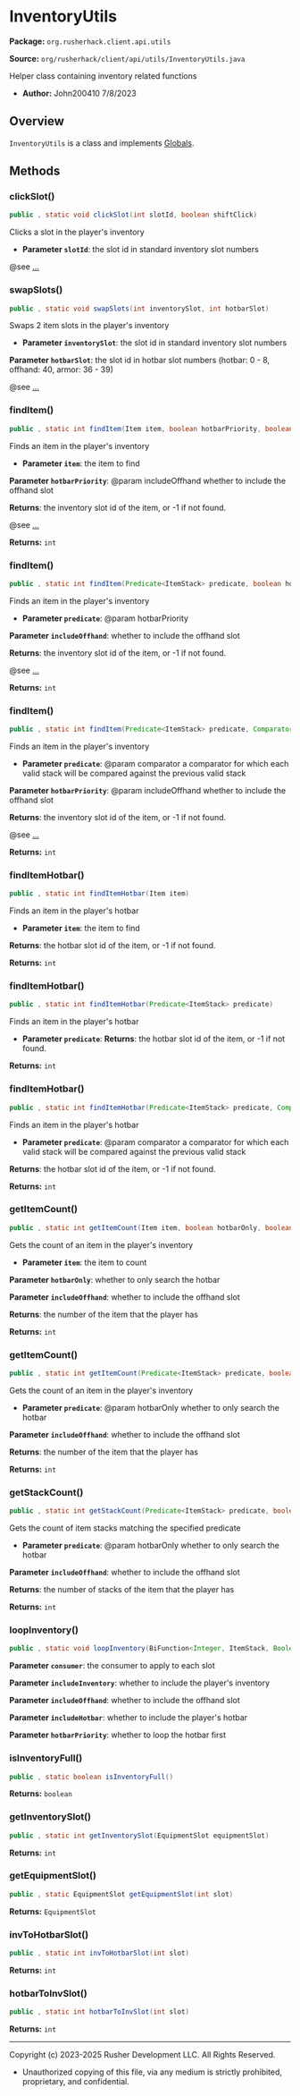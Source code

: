 # InventoryUtils

**Package:** `org.rusherhack.client.api.utils`

**Source:** `org/rusherhack/client/api/utils/InventoryUtils.java`

Helper class containing inventory related functions
* **Author:** John200410 7/8/2023



## Overview

`InventoryUtils` is a class and implements [Globals](Globals.md).

## Methods

### clickSlot()

```java
public , static void clickSlot(int slotId, boolean shiftClick)
```

Clicks a slot in the player's inventory
* **Parameter `slotId`**: the slot id in standard inventory slot numbers


@see [...](https://wiki.vg/images/1/13/Inventory-slots.png)

### swapSlots()

```java
public , static void swapSlots(int inventorySlot, int hotbarSlot)
```

Swaps 2 item slots in the player's inventory
* **Parameter `inventorySlot`**: the slot id in standard inventory slot numbers


**Parameter `hotbarSlot`**: the slot id in hotbar slot numbers (hotbar: 0 - 8, offhand: 40, armor: 36 - 39)


@see [...](https://wiki.vg/images/1/13/Inventory-slots.png)

### findItem()

```java
public , static int findItem(Item item, boolean hotbarPriority, boolean includeOffhand)
```

Finds an item in the player's inventory
* **Parameter `item`**: the item to find


**Parameter `hotbarPriority`**: @param includeOffhand whether to include the offhand slot


**Returns**: the inventory slot id of the item, or -1 if not found.


@see [...](https://wiki.vg/images/1/13/Inventory-slots.png)

**Returns:** `int`

### findItem()

```java
public , static int findItem(Predicate<ItemStack> predicate, boolean hotbarPriority, boolean includeOffhand)
```

Finds an item in the player's inventory
* **Parameter `predicate`**: @param hotbarPriority


**Parameter `includeOffhand`**: whether to include the offhand slot


**Returns**: the inventory slot id of the item, or -1 if not found.


@see [...](https://wiki.vg/images/1/13/Inventory-slots.png)

**Returns:** `int`

### findItem()

```java
public , static int findItem(Predicate<ItemStack> predicate, Comparator<ItemStack> comparator, boolean hotbarPriority, boolean includeOffhand)
```

Finds an item in the player's inventory
* **Parameter `predicate`**: @param comparator     a comparator for which each valid stack will be compared against the previous valid stack


**Parameter `hotbarPriority`**: @param includeOffhand whether to include the offhand slot


**Returns**: the inventory slot id of the item, or -1 if not found.


@see [...](https://wiki.vg/images/1/13/Inventory-slots.png)

**Returns:** `int`

### findItemHotbar()

```java
public , static int findItemHotbar(Item item)
```

Finds an item in the player's hotbar
* **Parameter `item`**: the item to find


**Returns**: the hotbar slot id of the item, or -1 if not found.



**Returns:** `int`

### findItemHotbar()

```java
public , static int findItemHotbar(Predicate<ItemStack> predicate)
```

Finds an item in the player's hotbar
* **Parameter `predicate`**: **Returns**: the hotbar slot id of the item, or -1 if not found.





**Returns:** `int`

### findItemHotbar()

```java
public , static int findItemHotbar(Predicate<ItemStack> predicate, Comparator<ItemStack> comparator)
```

Finds an item in the player's hotbar
* **Parameter `predicate`**: @param comparator a comparator for which each valid stack will be compared against the previous valid stack


**Returns**: the hotbar slot id of the item, or -1 if not found.



**Returns:** `int`

### getItemCount()

```java
public , static int getItemCount(Item item, boolean hotbarOnly, boolean includeOffhand)
```

Gets the count of an item in the player's inventory
* **Parameter `item`**: the item to count


**Parameter `hotbarOnly`**: whether to only search the hotbar


**Parameter `includeOffhand`**: whether to include the offhand slot


**Returns**: the number of the item that the player has



**Returns:** `int`

### getItemCount()

```java
public , static int getItemCount(Predicate<ItemStack> predicate, boolean hotbarOnly, boolean includeOffhand)
```

Gets the count of an item in the player's inventory
* **Parameter `predicate`**: @param hotbarOnly     whether to only search the hotbar


**Parameter `includeOffhand`**: whether to include the offhand slot


**Returns**: the number of the item that the player has



**Returns:** `int`

### getStackCount()

```java
public , static int getStackCount(Predicate<ItemStack> predicate, boolean hotbarOnly, boolean includeOffhand)
```

Gets the count of item stacks matching the specified predicate
* **Parameter `predicate`**: @param hotbarOnly     whether to only search the hotbar


**Parameter `includeOffhand`**: whether to include the offhand slot


**Returns**: the number of stacks of the item that the player has



**Returns:** `int`

### loopInventory()

```java
public , static void loopInventory(BiFunction<Integer, ItemStack, Boolean> consumer, boolean includeInventory, boolean includeOffhand, boolean includeHotbar, boolean hotbarPriority)
```

**Parameter `consumer`**: the consumer to apply to each slot


**Parameter `includeInventory`**: whether to include the player's inventory


**Parameter `includeOffhand`**: whether to include the offhand slot


**Parameter `includeHotbar`**: whether to include the player's hotbar


**Parameter `hotbarPriority`**: whether to loop the hotbar first



### isInventoryFull()

```java
public , static boolean isInventoryFull()
```

**Returns:** `boolean`

### getInventorySlot()

```java
public , static int getInventorySlot(EquipmentSlot equipmentSlot)
```

**Returns:** `int`

### getEquipmentSlot()

```java
public , static EquipmentSlot getEquipmentSlot(int slot)
```

**Returns:** `EquipmentSlot`

### invToHotbarSlot()

```java
public , static int invToHotbarSlot(int slot)
```

**Returns:** `int`

### hotbarToInvSlot()

```java
public , static int hotbarToInvSlot(int slot)
```

**Returns:** `int`

---

Copyright (c) 2023-2025 Rusher Development LLC. All Rights Reserved.
* Unauthorized copying of this file, via any medium is strictly prohibited, proprietary, and confidential.
